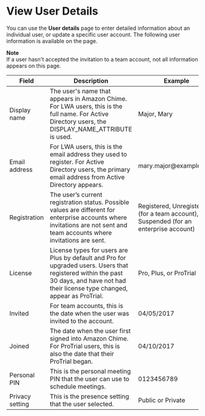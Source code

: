 # View User Details<a name="user-details"></a>

You can use the **User details** page to enter detailed information about an individual user, or update a specific user account\. The following user information is available on the page\.

**Note**  
If a user hasn't accepted the invitation to a team account, not all information appears on this page\.  


| Field | Description | Example | 
| --- | --- | --- | 
| Display name | The user's name that appears in Amazon Chime\. For LWA users, this is the full name\. For Active Directory users, the DISPLAY\_NAME\_ATTRIBUTE is used\.  |  Major, Mary  | 
| Email address |  For LWA users, this is the email address they used to register\. For Active Directory users, the primary email address from Active Directory appears\.   |  mary\.major@example\.com  | 
| Registration | The user’s current registration status\. Possible values are different for enterprise accounts where invitations are not sent and team accounts where invitations are sent\.  | Registered, Unregistered \(for a team account\), or Suspended \(for an enterprise account\) | 
| License | License types for users are Plus by default and Pro for upgraded users\. Users that registered within the past 30 days, and have not had their license type changed, appear as ProTrial\. | Pro, Plus, or ProTrial | 
| Invited | For team accounts, this is the date when the user was invited to the account\. | 04/05/2017 | 
| Joined | The date when the user first signed into Amazon Chime\. For ProTrial users, this is also the date that their ProTrial began\. | 04/10/2017 | 
| Personal PIN | This is the personal meeting PIN that the user can use to schedule meetings\.  | 0123456789 | 
| Privacy setting | This is the presence setting that the user selected\.  | Public or Private | 